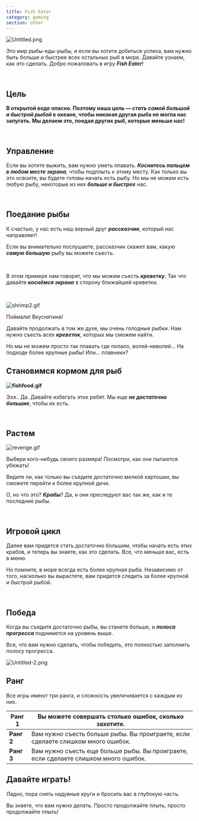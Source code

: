 ```yaml
---
title: Fish Eater
category: gaming
section: other
---
```

![Untitled.png](https://help.Studycat.com/hc/article_attachments/34916165069849)

Это мир рыбы\-еды\-рыбы, и если вы хотите добиться успеха, вам нужно быть больше и быстрее всех остальных рыб в море. Давайте узнаем, как это сделать. Добро пожаловать в игру ***Fish Eater***!

 

## **Цель**

**В открытой воде опасно. Поэтому наша цель — ***стать самой большой и быстрой рыбой*** в океане, чтобы никакая другая рыба не могла нас запугать. Мы делаем это, поедая других рыб, которые меньше нас!**

 

## **Управление**

Если вы хотите выжить, вам нужно уметь плавать. ***Коснитесь пальцем в любом месте экрана***, чтобы подплыть к этому месту. Как только вы это освоите, вы будете готовы начать есть рыбу. Но мы не можем есть любую рыбу, некоторые из них ***больше и быстрее*** нас.

 

## **Поедание рыбы**

К счастью, у нас есть наш верный друг ***рассказчик***, который нас направляет!

Если вы внимательно послушаете, рассказчик скажет вам, какую ***самую большую*** рыбу вы можете съесть.

 

В этом примере нам говорят, что мы можем съесть ***креветку***. Так что давайте ***коснёмся экрана*** в сторону ближайшей креветки.

 

![shrimp2.gif](https://help.Studycat.com/hc/article_attachments/34916149686297)

Поймали! Вкуснятина!

Давайте продолжать в том же духе, мы очень голодные рыбки. Нам нужно съесть всех ***креветок***, которых мы сможем найти.

Но мы не можем просто так плавать где попало, волей-неволей… На подходе более крупные рыбы! Или… плавники?

## 

## **Становимся кормом для рыб**

**![fishfood.gif](https://help.Studycat.com/hc/article_attachments/34918253174937)**

Эээ.. Да. Давайте избегать этих ребят. Мы еще ***не достаточно большие***, чтобы их есть.

 

## **Растем**

![revenge.gif](https://help.Studycat.com/hc/article_attachments/34918253176345)

Выбери кого-нибудь своего размера! Посмотри, как они пытаются убежать!

Видите ли, как только вы съедите достаточно мелкой картошки, вы сможете перейти к более крупной дичи.

О, но что это? ***Крабы***? Да, и они преследуют вас так же, как и те последние рыбы.

 

## **Игровой цикл**

Далее вам придется стать достаточно большим, чтобы начать есть этих крабов, и теперь вы знаете, как это сделать. Все, что меньше вас, есть в меню.

Но помните, в море всегда есть более крупная рыба. Независимо от того, насколько вы вырастете, вам придется следить за более крупной и быстрой рыбой.

 

## **Победа**

Когда вы съедите достаточно рыбы, вы станете больше, и ***полоса прогресса*** поднимется на уровень выше.

Все, что вам нужно сделать, чтобы победить, это полностью заполнить полосу прогресса.

![Untitled-2.png](https://help.Studycat.com/hc/article_attachments/34918234335641)

## **Ранг**

Все игры имеют три ранга, и сложность увеличивается с каждым из них.

| **Ранг 1** | Вы можете совершать столько ошибок, сколько захотите. |
| --- | --- |
| **Ранг 2** | Вам нужно съесть больше рыбы. Вы проиграете, если сделаете слишком много ошибок. |
| **Ранг 3** | Вам нужно съесть еще больше рыбы. Вы проиграете, если сделаете слишком много ошибок. |

## 

## **Давайте играть!**

Ладно, пора снять надувные круги и бросить вас в глубокую часть.

Вы знаете, что вам нужно делать. Просто продолжайте плыть, просто продолжайте плыть!